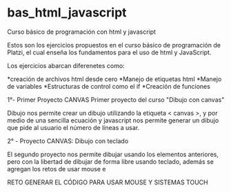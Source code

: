 # bas_html_javascript
Curso básico de programación con html y javascript

Estos son los ejercicios propuestos en el curso básico de programación de Platzi, el cual enseña los fundamentos para el uso de html y JavaScript.

Los ejercicios abarcan diferenetes como:

  *creación de archivos html desde cero
  *Manejo de etiquetas html
  *Manejo de variables 
  *Estructuras de control como el if
  *Creación de funciones

1°- Primer Proyecto CANVAS
Primer proyecto del curso "Dibujo con canvas"

Dibujo nos permite crear un dibujo utilizando la etiqueta < canvas >, y por medio de una sencilla ecuación y javascript nos permite generar un dibujo que pide al usuario el número de líneas a usar.


2° - Proyecto CANVAS: Dibujo con teclado

El segundo proyecto nos permite dibujar usando los elementos anteriores, pero con la libertad de dibujar de forma libre usando teclado, además se agregan los retos de usar mouse e

RETO GENERAR EL CÓDIGO PARA USAR MOUSE Y SISTEMAS TOUCH
